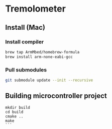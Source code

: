 # Tremolometer

## Install (Mac)

### Install compiler
```bash
brew tap ArmMbed/homebrew-formula
brew install arm-none-eabi-gcc
```

### Pull submodules
```bash
git submodule update --init --recursive
```

## Building microcontroller project
````
mkdir build
cd build
cmake ..
make
```